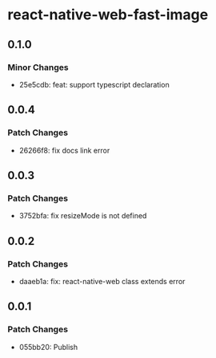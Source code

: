 # react-native-web-fast-image

## 0.1.0

### Minor Changes

- 25e5cdb: feat: support typescript declaration

## 0.0.4

### Patch Changes

- 26266f8: fix docs link error

## 0.0.3

### Patch Changes

- 3752bfa: fix resizeMode is not defined

## 0.0.2

### Patch Changes

- daaeb1a: fix: react-native-web class extends error

## 0.0.1

### Patch Changes

- 055bb20: Publish
